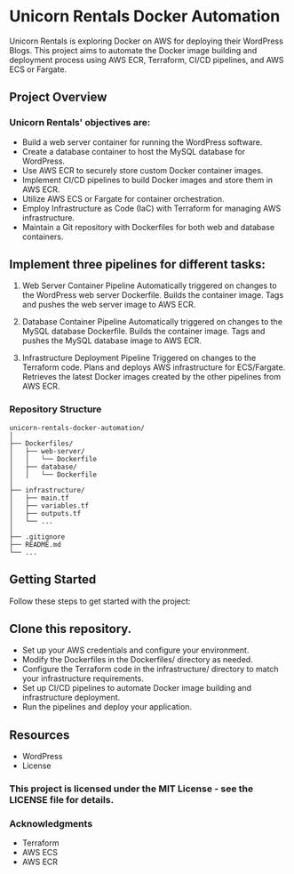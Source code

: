# Unicorn Rentals Docker Automation
Unicorn Rentals is exploring Docker on AWS for deploying their WordPress Blogs. This project aims to automate the Docker image building and deployment process using AWS ECR, Terraform, CI/CD pipelines, and AWS ECS or Fargate.

## Project Overview
### Unicorn Rentals' objectives are:

- Build a web server container for running the WordPress software.
- Create a database container to host the MySQL database for WordPress.
- Use AWS ECR to securely store custom Docker container images.
- Implement CI/CD pipelines to build Docker images and store them in AWS ECR.
- Utilize AWS ECS or Fargate for container orchestration.
- Employ Infrastructure as Code (IaC) with Terraform for managing AWS infrastructure.
- Maintain a Git repository with Dockerfiles for both web and database containers.

  
## Implement three pipelines for different tasks:

1. Web Server Container Pipeline
Automatically triggered on changes to the WordPress web server Dockerfile.
Builds the container image.
Tags and pushes the web server image to AWS ECR.

2. Database Container Pipeline
Automatically triggered on changes to the MySQL database Dockerfile.
Builds the container image.
Tags and pushes the MySQL database image to AWS ECR.

3. Infrastructure Deployment Pipeline
Triggered on changes to the Terraform code.
Plans and deploys AWS infrastructure for ECS/Fargate.
Retrieves the latest Docker images created by the other pipelines from AWS ECR.

### Repository Structure
```
unicorn-rentals-docker-automation/
│
├── Dockerfiles/
│   ├── web-server/
│   │   └── Dockerfile
│   ├── database/
│   │   └── Dockerfile
│
├── infrastructure/
│   ├── main.tf
│   ├── variables.tf
│   ├── outputs.tf
│   └── ...
│
├── .gitignore
├── README.md
└── ...
```
## Getting Started
Follow these steps to get started with the project:

## Clone this repository.
- Set up your AWS credentials and configure your environment.
- Modify the Dockerfiles in the Dockerfiles/ directory as needed.
- Configure the Terraform code in the infrastructure/ directory to match your infrastructure requirements.
- Set up CI/CD pipelines to automate Docker image building and infrastructure deployment.
- Run the pipelines and deploy your application.
## Resources
- WordPress
- License

### This project is licensed under the MIT License - see the LICENSE file for details.

### Acknowledgments
- Terraform
- AWS ECS
- AWS ECR
